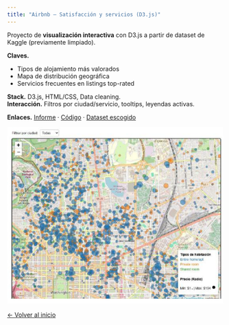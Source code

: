 ```yaml
---
title: "Airbnb — Satisfacción y servicios (D3.js)"
---
```


Proyecto de **visualización interactiva** con D3.js a partir de dataset de Kaggle (previamente limpiado).

**Claves.**
- Tipos de alojamiento más valorados
- Mapa de distribución geográfica
- Servicios frecuentes en listings top-rated

**Stack.** D3.js, HTML/CSS, Data cleaning.  
**Interacción.** Filtros por ciudad/servicio, tooltips, leyendas activas.

**Enlaces.** [Informe](assets/alojamientos/Informe_AIRBNB_D3.pdf) · [Código](assets/alojamientos/AIRBNB_SCRIPTS.zip) · [Dataset escogido](assets/alojamientos/Airbnb_data.csv)


![Mapa](assets/alojamientos/map_d3.png)


[← Volver al inicio](/)
